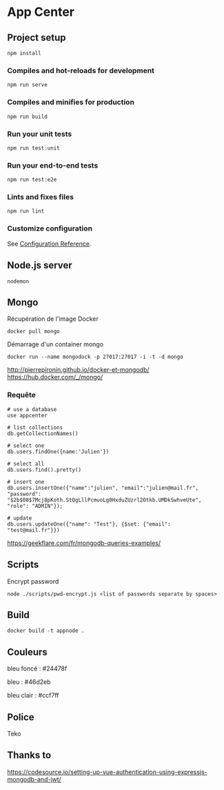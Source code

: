 # App Center


## Project setup
```
npm install
```

### Compiles and hot-reloads for development
```
npm run serve
```

### Compiles and minifies for production
```
npm run build
```

### Run your unit tests
```
npm run test:unit
```

### Run your end-to-end tests
```
npm run test:e2e
```

### Lints and fixes files
```
npm run lint
```

### Customize configuration
See [Configuration Reference](https://cli.vuejs.org/config/).


## Node.js server

```
nodemon
```

## Mongo

Récupération de l'image Docker

```
docker pull mongo
```

Démarrage d'un container mongo

```
docker run --name mongodock -p 27017:27017 -i -t -d mongo
```

http://pierrepironin.github.io/docker-et-mongodb/
https://hub.docker.com/_/mongo/

### Requête

```
# use a database
use appcenter

# list collections
db.getCollectionNames()

# select one
db.users.findOne({name:'Julien'})

# select all
db.users.find().pretty()

# insert one
db.users.insertOne({"name":"julien", "email":"julien@mail.fr", "password": "$2b$08$7Mcj8pKoth.StQgLllPcmuoLg0HxduZUzrl2Otkb.UMDkSwhveUte", "role": "ADMIN"});

# update
db.users.updateOne({"name": "Test"}, {$set: {"email": "test@mail.fr"}})
```

https://geekflare.com/fr/mongodb-queries-examples/

## Scripts

Encrypt password

```
node ./scripts/pwd-encrypt.js <list of passwords separate by spaces>
```

## Build

```
docker build -t appnode . 
```

## Couleurs 

bleu foncé : #24478f

bleu : #46d2eb

bleu clair : #ccf7ff

## Police 

Teko

## Thanks to

https://codesource.io/setting-up-vue-authentication-using-expressjs-mongodb-and-jwt/

